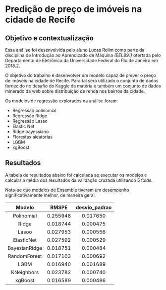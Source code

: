 # Predição de preço de imóveis na cidade de Recife

## Objetivo e contextualização

Essa análise foi desenvolvida pelo aluno Lucas Rolim como parte da disciplina de Introdução ao Aprendizado de Máquina *(EEL891)* ofertada pelo Departamento de Eletrônica da Universidade Federal do Rio de Janeiro em 2018.2.

O objetivo do trabalho é desenvolver um modelo capaz de prever o preço de imóveis na cidade de Recife. Para tal será utilizado o conjunto de dados fornecido no desafio do Kaggle da matéria e também um conjunto de dados minerado da web sobre distribuição de renda nos bairros da cidade.

Os modelos de regressão explorados na análise foram:

- Regressão polinomial
- Regressão Ridge
- Regressão Lasso
- Elastic Net
- Ridge bayessiano
- Florestas aleatórias
- LGBM
- xgBoost

## Resultados

A tabela de resultados abaixo foi calculada ao executar os modelos e calcular a média dos resultados da validação cruzada utilizando 5 folds.

Nota-se que modelos de Ensemble tiveram um desempenho significativamente melhor, de maneira geral.

**Modelo**|**RMSPE**|**desvio_padrao**
:-----:|:-----:|:-----:
Polinomial|0.255948|0.017650
Ridge|0.018744|0.000475
Lasoo|0.027953|0.000556
ElasticNet|0.027592|0.000529
BayesianRidge|0.018751|0.000484
RandomForest|0.017103|0.000692
LGBM|0.016940|0.001689
KNeighbors|0.023782|0.000740
xgBoost|0.016589|0.000486

